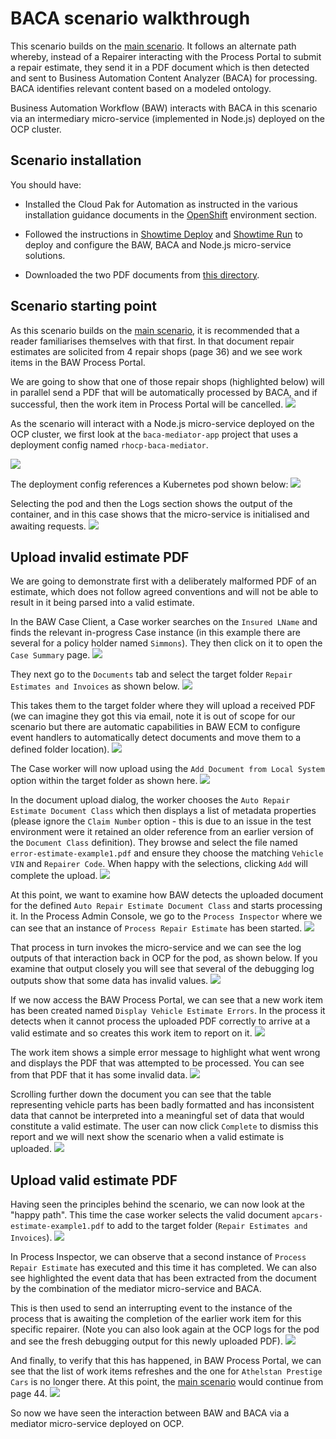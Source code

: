 # BACA scenario walkthrough

This scenario builds on the [main scenario](resources/denim-compute-scenario-walkthrough.pdf). It follows an alternate path whereby, instead of a Repairer interacting with the Process Portal to submit a repair estimate, they send it in a PDF document which is then detected and sent to Business Automation Content Analyzer (BACA) for processing. BACA identifies relevant content based on a modeled ontology.

Business Automation Workflow (BAW) interacts with BACA in this scenario via an intermediary micro-service (implemented in Node.js) deployed on the OCP cluster.

## Scenario installation
You should have:

- Installed the Cloud Pak for Automation as instructed in the various installation guidance documents in the [OpenShift](../environment/rhos-intro.md) environment section.

- Followed the instructions in [Showtime Deploy](../showtime/deploy-solution.md) and [Showtime Run](../showtime/run-solution.md) to deploy and configure the BAW, BACA and Node.js micro-service solutions.

- Downloaded the two PDF documents from [this directory](https://github.com/ibm-cloud-architecture/denim-compute/tree/master/solution/baca).

## Scenario starting point

As this scenario builds on the [main scenario](./resources/denim-compute-scenario-walkthrough.pdf), it is recommended that a reader familiarises themselves with that first. In that document repair estimates are solicited from 4 repair shops (page 36) and we see work items in the BAW Process Portal.

We are going to show that one of those repair shops (highlighted below) will in parallel send a PDF that will be automatically processed by BACA, and if successful, then the work item in Process Portal will be cancelled.
![](images/baca-scenario1.png)

As the scenario will interact with a Node.js micro-service deployed on the OCP cluster, we first look at the `baca-mediator-app` project that uses a deployment config named `rhocp-baca-mediator`.

![](images/baca-scenario2.png)

The deployment config references a Kubernetes pod shown below:
![](images/baca-scenario3.png)

Selecting the pod and then the Logs section shows the output of the container, and in this case shows that the micro-service is initialised and awaiting requests.
![](images/baca-scenario4.png)

## Upload invalid estimate PDF
We are going to demonstrate first with a deliberately malformed PDF of an estimate, which does not follow agreed conventions and will not be able to result in it being parsed into a valid estimate.

In the BAW Case Client, a Case worker searches on the `Insured LName` and finds the relevant in-progress Case instance (in this example there are several for a policy holder named `Simmons`). They then click on it to open the `Case Summary` page.
![](images/baca-scenario5.png)

They next go to the `Documents` tab and select the target folder `Repair Estimates and Invoices` as shown below.
![](images/baca-scenario6.png)

This takes them to the target folder where they will upload a received PDF (we can imagine they got this via email, note it is out of scope for our scenario but there are automatic capabilities in BAW ECM to configure event handlers to automatically detect documents and move them to a defined folder location).
![](images/baca-scenario7.png)

The Case worker will now upload using the `Add Document from Local System` option within the target folder as shown here.
![](images/baca-scenario8.png)

In the document upload dialog, the worker chooses the `Auto Repair Estimate Document Class` which then displays a list of metadata properties (please ignore the `Claim Number` option - this is due to an issue in the test environment were it retained an older reference from an earlier version of the `Document Class` definition). They browse and select the file named `error-estimate-example1.pdf` and ensure they choose the matching `Vehicle VIN` and `Repairer Code`. When happy with the selections, clicking `Add` will complete the upload. 
![](images/baca-scenario9.png)

At this point, we want to examine how BAW detects the uploaded document for the defined `Auto Repair Estimate Document Class` and starts processing it. In the Process Admin Console, we go to the `Process Inspector` where we can see that an instance of `Process Repair Estimate` has been started.
![](images/baca-scenario10.png)

That process in turn invokes the micro-service and we can see the log outputs of that interaction back in OCP for the pod, as shown below. If you examine that output closely you will see that several of the debugging log outputs show that some data has invalid values.
![](images/baca-scenario11.png)

If we now access the BAW Process Portal, we can see that a new work item has been created named `Display Vehicle Estimate Errors`. In the process it detects when it cannot process the uploaded PDF correctly to arrive at a valid estimate and so creates this work item to report on it.
![](images/baca-scenario12.png)

The work item shows a simple error message to highlight what went wrong and displays the PDF that was attempted to be processed. You can see from that PDF that it has some invalid data.
![](images/baca-scenario13.png)

Scrolling further down the document you can see that the table representing vehicle parts has been badly formatted and has inconsistent data that cannot be interpreted into a meaningful set of data that would constitute a valid estimate. The user can now click `Complete` to dismiss this report and we will next show the scenario when a valid estimate is uploaded.
![](images/baca-scenario14.png)

## Upload valid estimate PDF
Having seen the principles behind the scenario, we can now look at the "happy path". This time the case worker selects the valid document `apcars-estimate-example1.pdf` to add to the target folder (`Repair Estimates and Invoices`).
![](images/baca-scenario15.png)

In Process Inspector, we can observe that a second instance of `Process Repair Estimate` has executed and this time it has completed. We can also see highlighted the event data that has been extracted from the document by the combination of the mediator micro-service and BACA.

This is then used to send an interrupting event to the instance of the process that is awaiting the completion of the earlier work item for this specific repairer. (Note you can also look again at the OCP logs for the pod and see the fresh debugging output for this newly uploaded PDF).
![](images/baca-scenario16.png)

And finally, to verify that this has happened, in BAW Process Portal, we can see that the list of work items refreshes and the one for `Athelstan Prestige Cars` is no longer there. At this point, the [main scenario](resources/denim-compute-scenario-walkthrough.pdf) would continue from page 44.
![](images/baca-scenario17.png)

So now we have seen the interaction between BAW and BACA via a mediator micro-service deployed on OCP.